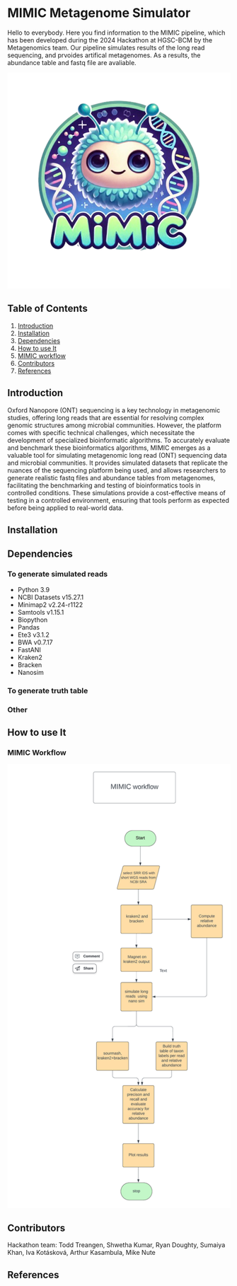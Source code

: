 # MIMIC Metagenome Simulator

Hello to everybody. Here you find information to the MIMIC pipeline, which has been developed 
during the 2024 Hackathon at HGSC-BCM by the Metagenomics team. 
Our pipeline simulates results of the long read sequencing, and prvoides artifical metagenomes. 
As a results, the abundance table and fastq file are avaliable.  

![alt text](docs/img/logo_small.png)

## Table of Contents 
1. [Introduction](#introduction) 
2. [Installation](#installation) 
3. [Dependencies](#dependencies)
4. [How to use It](#how-to-use-it) 
6. [MIMIC workflow](#mimic-workflow) 
7. [Contributors](#contributors) 
8. [References](#references) 


## Introduction

Oxford Nanopore (ONT) sequencing is a key technology in metagenomic studies, offering long reads that are 
essential for resolving complex genomic structures among microbial communities. 
However, the platform comes with specific technical challenges, which necessitate the development of 
specialized bioinformatic algorithms. To accurately evaluate and benchmark these bioinformatics algorithms,
MIMIC emerges as a valuable tool for simulating metagenomic long read (ONT) sequencing data and microbial 
communities. It provides simulated datasets that replicate the nuances of the sequencing platform being used,
and allows researchers to generate realistic fastq files and abundance tables from metagenomes, facilitating 
the benchmarking and testing of bioinformatics tools in controlled conditions. These simulations provide a 
cost-effective means of testing in a controlled environment, ensuring that tools perform as expected before 
being applied to real-world data.

## Installation

## Dependencies

### To generate simulated reads

- Python 3.9
- NCBI Datasets v15.27.1
- Minimap2 v2.24-r1122
- Samtools v1.15.1
- Biopython
- Pandas
- Ete3 v3.1.2
- BWA v0.7.17
- FastANI
- Kraken2
- Bracken
- Nanosim

### To generate truth table

### Other 


## How to use It


### MIMIC Workflow
![alt text](docs/img/Workflow.png)

## Contributors

Hackathon team: Todd	Treangen, Shwetha	Kumar, Ryan	Doughty, Sumaiya	Khan, Iva	Kotásková, Arthur	Kasambula, Mike	Nute

## References 



